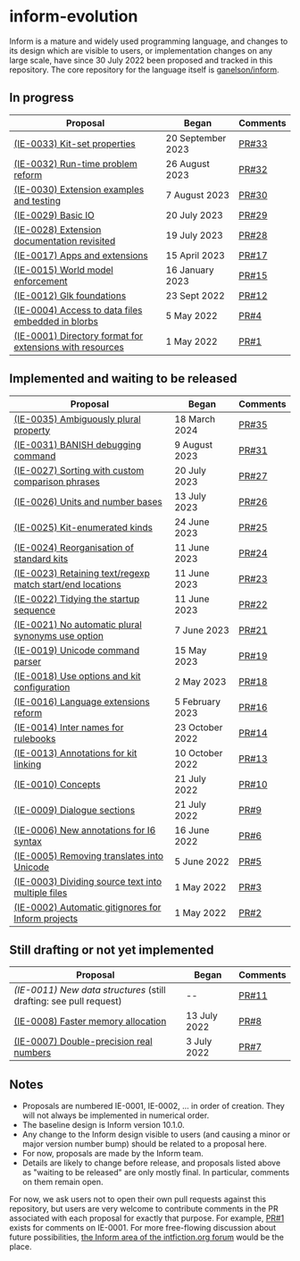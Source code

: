 # inform-evolution

Inform is a mature and widely used programming language, and changes to its
design which are visible to users, or implementation changes on any large
scale, have since 30 July 2022 been proposed and tracked in this repository.
The core repository for the language itself is
[ganelson/inform](https://github.com/ganelson/inform).

## In progress

Proposal                                                                                                 | Began             | Comments
-------------------------------------------------------------------------------------------------------- | ----------------- | --------
[(IE-0033) Kit-set properties](proposals/0033-kit-set-properties.md)                                     | 20 September 2023 | [PR#33](https://github.com/ganelson/inform-evolution/pull/33)
[(IE-0032) Run-time problem reform](proposals/0032-run-time-problem-reform.md)                           | 26 August 2023    | [PR#32](https://github.com/ganelson/inform-evolution/pull/32)
[(IE-0030) Extension examples and testing](proposals/0030-extension-examples-and-testing.md)             | 7 August 2023     | [PR#30](https://github.com/ganelson/inform-evolution/pull/30)
[(IE-0029) Basic IO](proposals/0029-basic-io.md)                                                         | 20 July 2023      | [PR#29](https://github.com/ganelson/inform-evolution/pull/29)
[(IE-0028) Extension documentation revisited](proposals/0028-extension-documentation-revisited.md)       | 19 July 2023      | [PR#28](https://github.com/ganelson/inform-evolution/pull/28)
[(IE-0017) Apps and extensions](proposals/0017-apps-and-extensions.md)                                   | 15 April 2023     | [PR#17](https://github.com/ganelson/inform-evolution/pull/17)
[(IE-0015) World model enforcement](proposals/0015-world-model-enforcement.md)                           | 16 January 2023   | [PR#15](https://github.com/ganelson/inform-evolution/pull/15)
[(IE-0012) Glk foundations](proposals/0012-glk-foundations.md)                                           | 23 Sept 2022      | [PR#12](https://github.com/ganelson/inform-evolution/pull/12)
[(IE-0004) Access to data files embedded in blorbs](proposals/0004-using-data-files-in-blorbs.md)        | 5 May 2022        | [PR#4](https://github.com/ganelson/inform-evolution/pull/4)
[(IE-0001) Directory format for extensions with resources](proposals/0001-extensions-with-resources.md)  | 1 May 2022        | [PR#1](https://github.com/ganelson/inform-evolution/pull/1)

## Implemented and waiting to be released

Proposal                                                                                                 | Began           | Comments
-------------------------------------------------------------------------------------------------------- | --------------- | --------
[(IE-0035) Ambiguously plural property](proposals/0035-ambiguously-plural-property.md)                   | 18 March 2024   | [PR#35](https://github.com/ganelson/inform-evolution/pull/35)
[(IE-0031) BANISH debugging command](proposals/0031-banish.md)                                           | 9 August 2023   | [PR#31](https://github.com/ganelson/inform-evolution/pull/31)
[(IE-0027) Sorting with custom comparison phrases](proposals/0027-sorting-with-phrases.md)               | 20 July 2023    | [PR#27](https://github.com/ganelson/inform-evolution/pull/27)
[(IE-0026) Units and number bases](proposals/0026-units-and-number-bases.md)                             | 13 July 2023    | [PR#26](https://github.com/ganelson/inform-evolution/pull/26)
[(IE-0025) Kit-enumerated kinds](proposals/0025-kit-enumerated-kinds.md)                                 | 24 June 2023    | [PR#25](https://github.com/ganelson/inform-evolution/pull/25)
[(IE-0024) Reorganisation of standard kits](proposals/0024-reorganisation-of-standard-kits.md)           | 11 June 2023    | [PR#24](https://github.com/ganelson/inform-evolution/pull/24)
[(IE-0023) Retaining text/regexp match start/end locations](proposals/0023-match-locations.md)           | 11 June 2023    | [PR#23](https://github.com/ganelson/inform-evolution/pull/23)
[(IE-0022) Tidying the startup sequence](proposals/0022-startup.md)                                      | 11 June 2023    | [PR#22](https://github.com/ganelson/inform-evolution/pull/22)
[(IE-0021) No automatic plural synonyms use option](proposals/0021-no-automatic-plural-synonyms.md)      | 7 June 2023     | [PR#21](https://github.com/ganelson/inform-evolution/pull/21)
[(IE-0019) Unicode command parser](proposals/0019-unicode-command-parser.md)                             | 15 May 2023     | [PR#19](https://github.com/ganelson/inform-evolution/pull/19)
[(IE-0018) Use options and kit configuration](proposals/0018-use-options-and-kit-configuration.md)       | 2 May 2023      | [PR#18](https://github.com/ganelson/inform-evolution/pull/18)
[(IE-0016) Language extensions reform](proposals/0016-language-extensions-reform.md)                     | 5 February 2023 | [PR#16](https://github.com/ganelson/inform-evolution/pull/16)
[(IE-0014) Inter names for rulebooks](proposals/0014-inter-names-for-rulebooks.md)                       | 23 October 2022 | [PR#14](https://github.com/ganelson/inform-evolution/pull/14)
[(IE-0013) Annotations for kit linking](proposals/0013-annotations-for-kit-linking.md)                   | 10 October 2022 | [PR#13](https://github.com/ganelson/inform-evolution/pull/13)
[(IE-0010) Concepts](proposals/0010-concepts.md)                                                         | 21 July 2022    | [PR#10](https://github.com/ganelson/inform-evolution/pull/10)
[(IE-0009) Dialogue sections](proposals/0009-dialogue-sections.md)                                       | 21 July 2022    | [PR#9](https://github.com/ganelson/inform-evolution/pull/9)
[(IE-0006) New annotations for I6 syntax](proposals/0006-i6-syntax-annotations.md)                       | 16 June 2022    | [PR#6](https://github.com/ganelson/inform-evolution/pull/6)
[(IE-0005) Removing translates into Unicode](proposals/0005-removing-translates-into-unicode.md)         | 5 June 2022     | [PR#5](https://github.com/ganelson/inform-evolution/pull/5)
[(IE-0003) Dividing source text into multiple files](proposals/0003-multiple-source-files.md)            | 1 May 2022      | [PR#3](https://github.com/ganelson/inform-evolution/pull/3)
[(IE-0002) Automatic gitignores for Inform projects](proposals/0002-inform-project-gitignores.md)        | 1 May 2022      | [PR#2](https://github.com/ganelson/inform-evolution/pull/2)

## Still drafting or not yet implemented

Proposal                                                                                                 | Began           | Comments
-------------------------------------------------------------------------------------------------------- | --------------- | --------
_(IE-0011) New data structures_ (still drafting: see pull request)                                       | --              | [PR#11](https://github.com/ganelson/inform-evolution/pull/11)
[(IE-0008) Faster memory allocation](proposals/0008-faster-memory-allocation.md)                         | 13 July 2022    | [PR#8](https://github.com/ganelson/inform-evolution/pull/8)
[(IE-0007) Double-precision real numbers](proposals/0007-double-precision-reals.md)                      | 3 July 2022     | [PR#7](https://github.com/ganelson/inform-evolution/pull/7)

## Notes

- Proposals are numbered IE-0001, IE-0002, ... in order of creation. They
will not always be implemented in numerical order.
- The baseline design is Inform version 10.1.0.
- Any change to the Inform design visible to users (and causing a minor or
major version number bump) should be related to a proposal here.
- For now, proposals are made by the Inform team.
- Details are likely to change before release, and proposals listed above as
"waiting to be released" are only mostly final. In particular, comments on
them remain open.

For now, we ask users not to open their own pull requests against this repository,
but users are very welcome to contribute comments in the PR associated with each proposal
for exactly that purpose. For example, [PR#1](https://github.com/ganelson/inform-evolution/pull/1) exists for comments on IE-0001.
For more free-flowing discussion about future possibilities, [the Inform area of the intfiction.org forum](https://intfiction.org/c/authoring/inform-7/)
would be the place.
